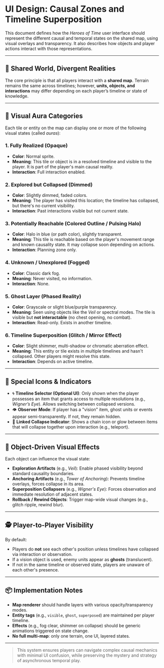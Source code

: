 # UI Design: Causal Zones and Timeline Superposition

This document defines how the *Heroes of Time* user interface should represent the different causal and temporal states on the shared map, using visual overlays and transparency. It also describes how objects and player actions interact with those representations.

---

## 🌌 Shared World, Divergent Realities

The core principle is that all players interact with a **shared map**. Terrain remains the same across timelines; however, **units, objects, and interactions** may differ depending on each player’s timeline or state of knowledge.

---

## 🔮 Visual Aura Categories

Each tile or entity on the map can display one or more of the following visual states (called *auras*):

### 1. **Fully Realized (Opaque)**
- **Color**: Normal sprite.
- **Meaning**: This tile or object is in a resolved timeline and visible to the player. It is part of the player's main causal reality.
- **Interaction**: Full interaction enabled.

### 2. **Explored but Collapsed (Dimmed)**
- **Color**: Slightly dimmed, faded colors.
- **Meaning**: The player has visited this location; the timeline has collapsed, but there's no current visibility.
- **Interaction**: Past interactions visible but not current state.

### 3. **Potentially Reachable (Colored Outline / Pulsing Halo)**
- **Color**: Halo in blue (or path color), slightly transparent.
- **Meaning**: This tile is reachable based on the player's movement range and known causality state. It may collapse soon depending on actions.
- **Interaction**: Planning zone only.

### 4. **Unknown / Unexplored (Fogged)**
- **Color**: Classic dark fog.
- **Meaning**: Never visited, no information.
- **Interaction**: None.

### 5. **Ghost Layer (Phased Reality)**
- **Color**: Grayscale or slight blue/purple transparency.
- **Meaning**: Seen using objects like the *Veil* or spectral modes. The tile is visible but **not interactable** (no chest opening, no combat).
- **Interaction**: Read-only. Exists in another timeline.

### 6. **Timeline Superposition (Glitch / Mirror Effect)**
- **Color**: Slight shimmer, multi-shadow or chromatic aberration effect.
- **Meaning**: This entity or tile exists in multiple timelines and hasn't collapsed. Other players might resolve this state.
- **Interaction**: Depends on active timeline.

---

## 🧿 Special Icons & Indicators

- 🌀 **Timeline Selector (Optional UI)**: Only shown when the player possesses an item that grants access to multiple resolutions (e.g., *Wigner’s Eye*). Allows switching between collapsed versions.
- 👁️ **Observer Mode**: If player has a "vision" item, ghost units or events appear semi-transparently. If not, they remain hidden.
- 🔗 **Linked Collapse Indicator**: Shows a chain icon or glow between items that will collapse together upon interaction (e.g., teleport).

---

## 🧰 Object-Driven Visual Effects

Each object can influence the visual state:

- **Exploration Artifacts** (e.g., *Veil*): Enable phased visibility beyond standard causality boundaries.
- **Anchoring Artifacts** (e.g., *Tower of Anchoring*): Prevents timeline overlays, forces collapse in its area.
- **Superposition Collapsers** (e.g., *Wigner's Eye*): Forces observation and immediate resolution of adjacent states.
- **Rollback / Rewind Objects**: Trigger map-wide visual changes (e.g., glitch ripple, rewind blur).

---

## 🕵️ Player-to-Player Visibility

By default:
- Players do **not** see each other's position unless timelines have collapsed via interaction or observation.
- If a vision object is used, enemy units appear as **ghosts** (translucent).
- If not in the same timeline or observed state, players are unaware of each other's presence.

---

## 📦 Implementation Notes

- **Map renderer** should handle layers with various opacity/transparency modes.
- **Entity tags** (e.g., `visible`, `ghost`, `superposed`) are maintained per player timeline.
- **Effects** (e.g., fog clear, shimmer on collapse) should be generic animations triggered on state change.
- **No full multi-map**: only one terrain, one UI, layered states.

---

> This system ensures players can navigate complex causal mechanics with minimal UI confusion, while preserving the mystery and strategy of asynchronous temporal play.
